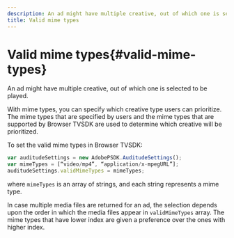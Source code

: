 ```yaml
---
description: An ad might have multiple creative, out of which one is selected to be played.
title: Valid mime types
---
```


# Valid mime types{#valid-mime-types}

An ad might have multiple creative, out of which one is selected to be played.

With mime types, you can specify which creative type users can prioritize. The mime types that are specified by users and the mime types that are supported by Browser TVSDK are used to determine which creative will be prioritized.

To set the valid mime types in Browser TVSDK:

```js
var auditudeSettings = new AdobePSDK.AuditudeSettings(); 
var mimeTypes = [“video/mp4”, “application/x-mpegURL”]; 
auditudeSettings.validMimeTypes = mimeTypes; 

```

where `mimeTypes` is an array of strings, and each string represents a mime type.

In case multiple media files are returned for an ad, the selection depends upon the order in which the media files appear in `validMimeTypes` array. The mime types that have lower index are given a preference over the ones with higher index. 
